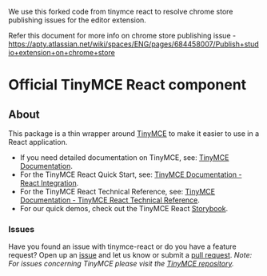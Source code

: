 We use this forked code from tinymce react to resolve chrome store publishing issues for the editor extension.

Refer this document for more info on chrome store publishing issue - https://apty.atlassian.net/wiki/spaces/ENG/pages/684458007/Publish+studio+extension+on+chrome+store


# Official TinyMCE React component

## About

This package is a thin wrapper around [TinyMCE](https://github.com/tinymce/tinymce) to make it easier to use in a React application.

* If you need detailed documentation on TinyMCE, see: [TinyMCE Documentation](https://www.tiny.cloud/docs/tinymce/7/).
* For the TinyMCE React Quick Start, see: [TinyMCE Documentation - React Integration](https://www.tiny.cloud/docs/tinymce/7/react-cloud/).
* For the TinyMCE React Technical Reference, see: [TinyMCE Documentation - TinyMCE React Technical Reference](https://www.tiny.cloud/docs/tinymce/7/react-ref/).
* For our quick demos, check out the TinyMCE React [Storybook](https://tinymce.github.io/tinymce-react/).


### Issues

Have you found an issue with tinymce-react or do you have a feature request? Open up an [issue](https://github.com/tinymce/tinymce-react/issues) and let us know or submit a [pull request](https://github.com/tinymce/tinymce-react/pulls). *Note: For issues concerning TinyMCE please visit the [TinyMCE repository](https://github.com/tinymce/tinymce).*
